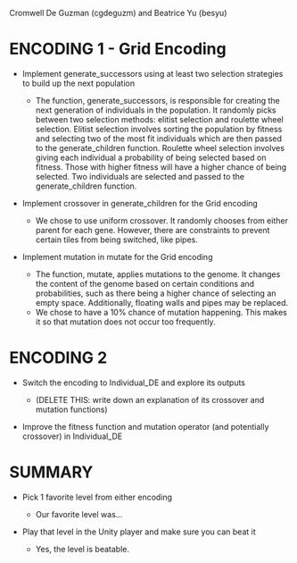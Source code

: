 Cromwell De Guzman (cgdeguzm) and Beatrice Yu (besyu)

# ENCODING 1 - Grid Encoding
- Implement generate_successors using at least two selection strategies to build up the next population

    - The function, generate_successors, is responsible for creating the next generation of individuals in the population. It randomly picks between two selection methods: elitist selection and roulette wheel selection. Elitist selection involves sorting the population by fitness and selecting two of the most fit individuals which are then passed to the generate_children function. Roulette wheel selection involves giving each individual a probability of being selected based on fitness. Those with higher fitness will have a higher chance of being selected. Two individuals are selected and passed to the generate_children function. 

- Implement crossover in generate_children for the Grid encoding

    - We chose to use uniform crossover. It randomly chooses from either parent for each gene. However, there are constraints to prevent certain tiles from being switched, like pipes. 

- Implement mutation in mutate for the Grid encoding

    - The function, mutate, applies mutations to the genome. It changes the content of the genome based on certain conditions and probabilities, such as there being a higher chance of selecting an empty space. Additionally, floating walls and pipes may be replaced. 
    - We chose to have a 10% chance of mutation happening. This makes it so that mutation does not occur too frequently. 

# ENCODING 2

- Switch the encoding to Individual_DE and explore its outputs

    - (DELETE THIS: write down an explanation of its crossover and mutation functions)

- Improve the fitness function and mutation operator (and potentially crossover) in Individual_DE

# SUMMARY

- Pick 1 favorite level from either encoding

    - Our favorite level was...

- Play that level in the Unity player and make sure you can beat it

    - Yes, the level is beatable.